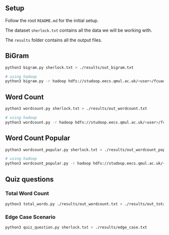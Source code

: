 ## Setup

Follow the root `README.md` for the initial setup.

The dataset `sherlock.txt` contains all the data we will be working with.

The `results` folder contains all the output files.

## BiGram

```bash
python3 bigram.py sherlock.txt > ./results/out_bigram.txt

# using hadoop
python3 bigram.py -r hadoop hdfs://studoop.eecs.qmul.ac.uk/<user>/fcuadrado/sherlock.txt > ./results/out_bigram.txt
```

## Word Count

```bash
python3 wordcount.py sherlock.txt > ./results/out_wordcount.txt

# using hadoop
python3 wordcount.py -r hadoop hdfs://studoop.eecs.qmul.ac.uk/<user>/fcuadrado/sherlock.txt > ./results/out_wordcount.txt
```

## Word Count Popular

```bash
python3 wordcount_popular.py sherlock.txt > ./results/out_wordcount_popular.txt

# using hadoop
python3 wordcount_popular.py -r hadoop hdfs://studoop.eecs.qmul.ac.uk/<user>/fcuadrado/sherlock.txt > ./results/out_wordcount_popular.txt
```

## Quiz questions

### Total Word Count

```bash
python3 total_words.py ./results/out_wordcount.txt > ./results/out_total_wordcount.txt
```

### Edge Case Scenario

```bash
python3 quiz_question.py sherlock.txt > ./results/edge_case.txt
```
